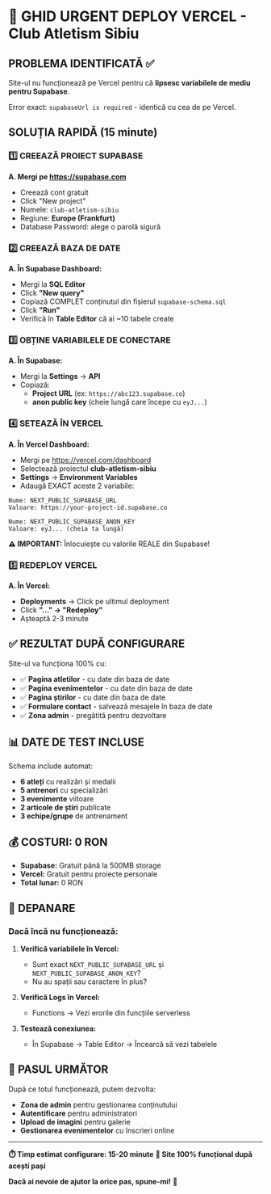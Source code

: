 # 🚀 GHID URGENT DEPLOY VERCEL - Club Atletism Sibiu

## PROBLEMA IDENTIFICATĂ ✅
Site-ul nu funcționează pe Vercel pentru că **lipsesc variabilele de mediu pentru Supabase**.

Error exact: `supabaseUrl is required` - identică cu cea de pe Vercel.

## SOLUȚIA RAPIDĂ (15 minute) 

### 1️⃣ CREEAZĂ PROIECT SUPABASE

**A. Mergi pe https://supabase.com**
- Creează cont gratuit 
- Click "New project"
- Numele: `club-atletism-sibiu`
- Regiune: **Europe (Frankfurt)** 
- Database Password: alege o parolă sigură

### 2️⃣ CREEAZĂ BAZA DE DATE

**A. În Supabase Dashboard:**
- Mergi la **SQL Editor**
- Click **"New query"**
- Copiază COMPLET conținutul din fișierul `supabase-schema.sql`
- Click **"Run"**
- Verifică în **Table Editor** că ai ~10 tabele create

### 3️⃣ OBȚINE VARIABILELE DE CONECTARE

**A. În Supabase:**
- Mergi la **Settings** → **API**
- Copiază:
  - **Project URL** (ex: `https://abc123.supabase.co`)
  - **anon public key** (cheie lungă care începe cu `eyJ...`)

### 4️⃣ SETEAZĂ ÎN VERCEL

**A. În Vercel Dashboard:**
- Mergi pe https://vercel.com/dashboard
- Selectează proiectul **club-atletism-sibiu**
- **Settings** → **Environment Variables**
- Adaugă EXACT aceste 2 variabile:

```
Nume: NEXT_PUBLIC_SUPABASE_URL
Valoare: https://your-project-id.supabase.co

Nume: NEXT_PUBLIC_SUPABASE_ANON_KEY  
Valoare: eyJ... (cheia ta lungă)
```

**⚠️ IMPORTANT:** Înlocuiește cu valorile REALE din Supabase!

### 5️⃣ REDEPLOY VERCEL

**A. În Vercel:**
- **Deployments** → Click pe ultimul deployment
- Click **"..." → "Redeploy"**
- Așteaptă 2-3 minute

## ✅ REZULTAT DUPĂ CONFIGURARE

Site-ul va funcționa 100% cu:
- ✅ **Pagina atletilor** - cu date din baza de date
- ✅ **Pagina evenimentelor** - cu date din baza de date  
- ✅ **Pagina știrilor** - cu date din baza de date
- ✅ **Formulare contact** - salvează mesajele în baza de date
- ✅ **Zona admin** - pregătită pentru dezvoltare

## 📊 DATE DE TEST INCLUSE

Schema include automat:
- **6 atleți** cu realizări și medalii
- **5 antrenori** cu specializări
- **3 evenimente** viitoare
- **2 articole de știri** publicate
- **3 echipe/grupe** de antrenament

## 💰 COSTURI: 0 RON

- **Supabase:** Gratuit până la 500MB storage
- **Vercel:** Gratuit pentru proiecte personale
- **Total lunar:** 0 RON

## 🔧 DEPANARE

### Dacă încă nu funcționează:

1. **Verifică variabilele în Vercel:**
   - Sunt exact `NEXT_PUBLIC_SUPABASE_URL` și `NEXT_PUBLIC_SUPABASE_ANON_KEY`?
   - Nu au spații sau caractere în plus?

2. **Verifică Logs în Vercel:**
   - Functions → Vezi erorile din funcțiile serverless

3. **Testează conexiunea:**
   - În Supabase → Table Editor → Încearcă să vezi tabelele

## 🎯 PASUL URMĂTOR

După ce totul funcționează, putem dezvolta:
- **Zona de admin** pentru gestionarea conținutului
- **Autentificare** pentru administratori
- **Upload de imagini** pentru galerie
- **Gestionarea evenimentelor** cu înscrieri online

---

**⏱️ Timp estimat configurare: 15-20 minute**
**🎯 Site 100% funcțional după acești pași**

**Dacă ai nevoie de ajutor la orice pas, spune-mi!** 🚀
